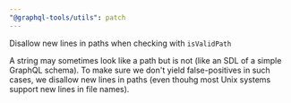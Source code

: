 ```yaml
---
"@graphql-tools/utils": patch
---
```


Disallow new lines in paths when checking with `isValidPath`

A string may sometimes look like a path but is not (like an SDL of a simple
GraphQL schema). To make sure we don't yield false-positives in such cases,
we disallow new lines in paths (even thouhg most Unix systems support new
lines in file names).
